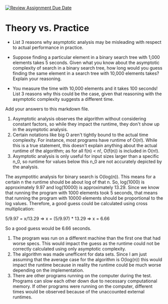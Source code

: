 [![Review Assignment Due Date](https://classroom.github.com/assets/deadline-readme-button-24ddc0f5d75046c5622901739e7c5dd533143b0c8e959d652212380cedb1ea36.svg)](https://classroom.github.com/a/FgMJElkj)
# Theory vs. Practice

- List 3 reasons why asymptotic analysis may be misleading with respect to
  actual performance in practice.

- Suppose finding a particular element in a binary search tree with 1,000
  elements takes 5 seconds. Given what you know about the asymptotic complexity
  of search in a binary search tree, how long would you guess finding the same
  element in a search tree with 10,000 elements takes? Explain your reasoning.

- You measure the time with 10,000 elements and it takes 100 seconds! List 3
  reasons why this could be the case, given that reasoning with the asymptotic
  complexity suggests a different time.

Add your answers to this markdown file.

1. Asymptotic analysis observes the algorithm without considering constant
   factors, so while they impact the runtime, they don't show up in the
   asymptotic analysis.
2. Certain notations like big O aren't tightly bound to the actual time complexity.
   For instance, most programs have runtime of O(n!). While this is a true
   statement, this doesn't explain anything about the actual runtime of the algorithm;
   as for all f(n) < n!, O(f(n)) is included in O(n!).
3. Asymptotic analysis is only useful for input sizes larger than a
   specific n_0, so runtime for values below this n_0 are not accurately
   depicted by the analysis.

The asympotitic analysis for binary search is O(log(n)). This means for a certain n the runtime
should be about log of that n. So, log(1000) is approximately 9.97 and log(10000) is approximately
13.29. Since we know that running the program with 1000 elements took 5 seconds, that means that 
running the program with 10000 elements should be proportional to the log values. Therefore,
a good guess could be calculated using cross multiplication:

5/9.97 = x/13.29 => x = (5/9.97) * 13.29 => x = 6.66

So a good guess would be 6.66 seconds.

1. The program was run on a different machine than the first one that had worse specs. This would
   impact the guess as the runtime could not be correctly calculated using only asymptotic complexity.
2. The algorithm was made unefficent for data sets. Since I am just assuming that the
   average case for the algorithm is O(log(n)) this would impact the runtime because in reality
   the runtime could be much worse depending on the implementation.
3. There are other programs running on the computer during the test. Programs can slow each other
   down due to necessary computational memory. If other programs were running on the computer,
   different times would be observed because of the unaccounted external runtimes.



